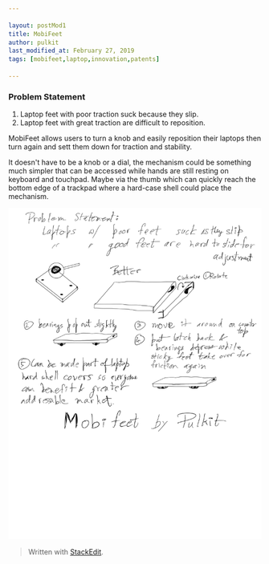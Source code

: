 ```yaml
---

layout: postMod1
title: MobiFeet
author: pulkit
last_modified_at: February 27, 2019
tags: [mobifeet,laptop,innovation,patents]

---
```


### Problem Statement

1. Laptop feet with poor traction suck because they slip.
2.  Laptop feet with great traction are difficult to reposition.

MobiFeet allows users to turn a knob and easily reposition their laptops then turn again and sett them down for traction and stability.

It doesn't have to be a knob or a dial, the mechanism could be something much simpler that can be accessed while hands are still resting on keyboard and touchpad. Maybe via the thumb which can quickly reach the bottom edge of a trackpad where a hard-case shell could place the mechanism.

<img src="https://github.com/learnwell/learnwell.github.io/raw/master/assets/img/MobiFeet.2.png"/>

> Written with [StackEdit](https://stackedit.io/).
<!--stackedit_data:
eyJoaXN0b3J5IjpbLTI3ODkxOTgzMiwtMTI3OTk3ODk0OCwxMj
Q4MTQ2NzcsNzMwOTk4MTE2XX0=
-->